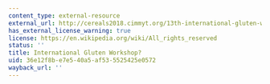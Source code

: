 ```yaml
---
content_type: external-resource
external_url: http://cereals2018.cimmyt.org/13th-international-gluten-workshop/
has_external_license_warning: true
license: https://en.wikipedia.org/wiki/All_rights_reserved
status: ''
title: International Gluten Workshop?
uid: 36e12f8b-e7e5-40a5-af53-5525425e0572
wayback_url: ''
---
```

